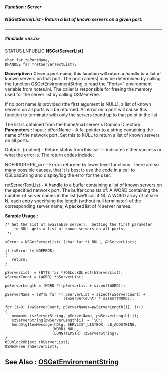 ##### Function : Server
##### NSGetServerList - Return a list of known servers on a given port.
---
##### #include <ns.h>
STATUS LNPUBLIC **NSGetServerList(**

	char far *pPortName,
	DHANDLE far *retServerTextList);
**Description :**
Given a port name, this function will return a handle to a list of known 
servers on that port.  The port name(s) may be determined by calling the 
function OSGetEnvironmentString to read the "Ports=" environment variable from 
notes.ini.  The caller is responsible for freeing the memory used for the 
server list by calling OSMemFree.

If no port name is provided (the first argument is NULL), a list of known 
servers on all ports will be returned.  An error on a port will cause this 
function to terminate with only the servers found up to that point in the list.

The list is obtained from the home/mail server's Domino Directory.
**Parameters :**
Input :
pPortName  -  A far pointer to a string containing the name of the network port.  Set this to NULL to return a list of known servers on all ports.

Output :
(routine)  -   Return status from this call -- indicates either success or what the error is. The return codes include:

NOERROR
ERR_xxx - Errors returned by lower level functions.  There are so many possible causes, that It is best to use the code in a call to OSLoadString and display/log the error for the user.


retServerTextList  -  A handle to a buffer containing a list of known servers on the specified network port.  The buffer consists of: 
      A WORD containing the number of server names in the list (we'll call it N); 
      A WORD array of of size N,  each entry specifying the length (without null terminator) of the corresponding server name;
      A packed list of N server names.

**Sample Usage :**
```
/* Get the list of available servers.  Setting the first parameter
    to NULL gets a list of known servers on all ports.
 */
         
sError = NSGetServerList( (char far *) NULL, &hServerList);
                                          
if (sError != NOERROR)
{
   return;
}

pServerList  = (BYTE far *)OSLockObject(hServerList);
wServerCount = (WORD) *pServerList;

pwServerLength = (WORD *)(pServerList + sizeof(WORD));

pServerName = (BYTE far *) pServerList + sizeof(wServerCount) +
                          ((wServerCount) * sizeof(WORD));

for (i=0; i<wServerCount; pServerName+=pwServerLength[i], i++)
{
   memmove (szServerString, pServerName, pwServerLength[i]);
   szServerString[pwServerLength[i]] = '\0'; 
   SendDlgItemMessage(hDlg, SERVLIST_LISTBOX, LB_ADDSTRING,
                     (WORD) NULL,  
                     (LONG)(LPSTR) szServerString);
}
OSUnlockObject (hServerList);
OSMemFree (hServerList);
```
**See Also :**
[OSGetEnvironmentString](D:/md_files/OSGetEnvironmentString.md)
---
